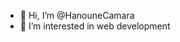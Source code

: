 - 👋 Hi, I’m @HanouneCamara
- 👀 I’m interested in web development

<!---
HanouneCamara/HanouneCamara is a ✨ special ✨ repository because its `README.md` (this file) appears on your GitHub profile.
You can click the Preview link to take a look at your changes.
--->
